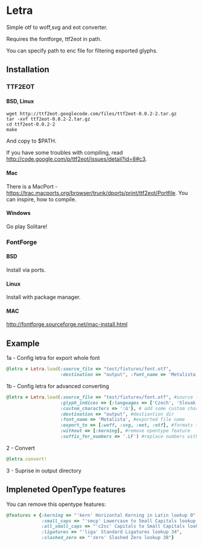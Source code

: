 Letra
===========

Simple otf to woff,svg and eot converter.

Requires the fontforge, ttf2eot in path.

You can specify path to enc file for filtering exported glyphs.

Installation
------------

### TTF2EOT

#### BSD, Linux

    wget http://ttf2eot.googlecode.com/files/ttf2eot-0.0.2-2.tar.gz
    tar -xvf ttf2eot-0.0.2-2.tar.gz
    cd ttf2eot-0.0.2-2
    make
    
And copy to $PATH.

If you have some troubles with compiling, read http://code.google.com/p/ttf2eot/issues/detail?id=8#c3.

#### Mac

There is a MacPort - https://trac.macports.org/browser/trunk/dports/print/ttf2eot/Portfile. You can inspire, how to compile.

#### Windows

Go play Solitare!

### FontForge

#### BSD

Install via ports.

#### Linux

Install with package manager.

#### MAC

http://fontforge.sourceforge.net/mac-install.html

Example
-------
1a - Config letra for export whole font

```ruby
@letra = Letra.load(:source_file => "test/fixtures/font.otf", 
                    :destination => "output", :font_name => 'Metalista')
```
1b - Config letra for advanced converting

```ruby
@letra = Letra.load(:source_file => "test/fixtures/font.otf", #source font
                    :glyph_indices => {:languages => ['Czech', 'Slovak'], #filter glyphs for language sets (prepared in encs/languages)
                    :custom_characters => '☃û'}, # add some custom characters to export
                    :destination => "output", #destiantion dir
                    :font_name => 'Metalista', #exported file name
                    :export_to => [:woff, :svg, :eot, :otf], #formats to export (http://en.wikipedia.org/wiki/FontForge#Supported_font_formats)
                    :without => [:kerning], #remove opentype feature
                    :suffix_for_numbers => '.LF') #replace numbers with specified suffix
```
2 - Convert

```ruby                      
@letra.convert!                        
```
3 - Suprise in output directory

Impleneted OpenType features
----------------------------
You can remove this opentype features:

``` ruby
@features = {:kerning => "'kern' Horizontal Kerning in Latin lookup 0",
             :small_caps => "'smcp' Lowercase to Small Capitals lookup 9",
             :all_small_caps => "'c2sc' Capitals to Small Capitals lookup 6",
             :ligatures => "'liga' Standard Ligatures lookup 34",
             :slashed_zero => "'zero' Slashed Zero lookup 38"}
```                 